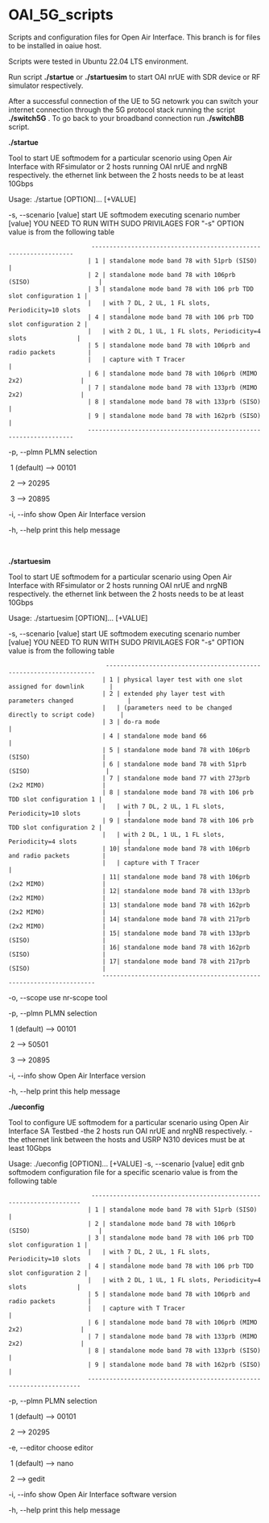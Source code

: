 # OAI_5G_scripts
Scripts and configuration files for Open Air Interface. This branch is for files to be installed in oaiue host.

Scripts were tested in Ubuntu 22.04 LTS environment.

Run script **./startue** or **./startuesim** to start OAI nrUE with SDR device or RF simulator respectively.

After a successful connection of the UE to 5G netowrk you can switch your internet connection through the 5G protocol stack running the script **./switch5G** . To go back to your broadband connection run **./switchBB** script.

  **./startue**

Tool to start UE softmodem for a particular scenorio using Open Air Interface with RFsimulator
or 2 hosts running OAI nrUE and nrgNB respectively.
the ethernet link between the 2 hosts  needs to be at least 10Gbps 

Usage:  ./startue [OPTION]... [+VALUE] 

  -s, --scenario [value]   start UE softmodem executing scenario number [value]
                           YOU NEED TO RUN WITH SUDO PRIVILAGES FOR "-s" OPTION
                           value is from the following table
                           
                           -----------------------------------------------------------------
                          | 1 | standalone mode band 78 with 51prb (SISO)                     |
                          | 2 | standalone mode band 78 with 106prb  (SISO)                   |
                          | 3 | standalone mode band 78 with 106 prb TDD slot configuration 1 |
                          |   | with 7 DL, 2 UL, 1 FL slots, Periodicity=10 slots             |
                          | 4 | standalone mode band 78 with 106 prb TDD slot configuration 2 |
                          |   | with 2 DL, 1 UL, 1 FL slots, Periodicity=4 slots              |
                          | 5 | standalone mode band 78 with 106prb and radio packets         |
                          |   | capture with T Tracer                                         |
                          | 6 | standalone mode band 78 with 106prb (MIMO 2x2)                |
                          | 7 | standalone mode band 78 with 133prb (MIMO 2x2)                |
                          | 8 | standalone mode band 78 with 133prb (SISO)                    |
                          | 9 | standalone mode band 78 with 162prb (SISO)                    |
                          ------------------------------------------------------------------

-p, --plmn               PLMN selection

​                                1 (default) --> 00101

​                                2                 --> 20295

​                                3                 --> 20895  

 -i, --info               show Open Air Interface version



  -h, --help               print this help message



​                           

  **./startuesim**

Tool to start UE softmodem for a particular scenario using Open Air Interface with RFsimulator
or 2 hosts running OAI nrUE and nrgNB respectively.
the ethernet link between the 2 hosts  needs to be at least 10Gbps 

Usage:  ./startuesim [OPTION]... [+VALUE] 

  -s, --scenario [value]   start UE softmodem executing scenario number [value]
                           YOU NEED TO RUN WITH SUDO PRIVILAGES FOR "-s" OPTION
                           value is from the following table
                           

                               -------------------------------------------------------------------
                              | 1 | physical layer test with one slot assigned for downlink       |
                              | 2 | extended phy layer test with parameters changed               |
                              |   | (parameters need to be changed directly to script code)       |
                              | 3 | do-ra mode                                                    |
                              | 4 | standalone mode band 66                                       |
                              | 5 | standalone mode band 78 with 106prb (SISO)                    |
                              | 6 | standalone mode band 78 with 51prb (SISO)                     |
                              | 7 | standalone mode band 77 with 273prb (2x2 MIMO)                |
                              | 8 | standalone mode band 78 with 106 prb TDD slot configuration 1 |
                              |   | with 7 DL, 2 UL, 1 FL slots, Periodicity=10 slots             |
                              | 9 | standalone mode band 78 with 106 prb TDD slot configuration 2 |
                              |   | with 2 DL, 1 UL, 1 FL slots, Periodicity=4 slots              |
                              | 10| standalone mode band 78 with 106prb and radio packets         |
                              |   | capture with T Tracer                                         |
                              | 11| standalone mode band 78 with 106prb (2x2 MIMO)                |
                              | 12| standalone mode band 78 with 133prb (2x2 MIMO)                |
                              | 13| standalone mode band 78 with 162prb (2x2 MIMO)                |
                              | 14| standalone mode band 78 with 217prb (2x2 MIMO)                |
                              | 15| standalone mode band 78 with 133prb (SISO)                    |
                              | 16| standalone mode band 78 with 162prb (SISO)                    |
                              | 17| standalone mode band 78 with 217prb (SISO)                    |
                              --------------------------------------------------------------------

  -o, --scope              use nr-scope tool



  -p, --plmn               PLMN selection



​                                  1 (default) --> 00101

​                                  2                 --> 50501

​                                  3                 -->  20895

 -i, --info               show Open Air Interface version

 -h, --help               print this help message



**./ueconfig**

Tool to configure UE softmodem for a particular scenario using Open Air Interface SA Testbed
-the 2 hosts run OAI nrUE and nrgNB respectively.
-the ethernet link between the hosts and USRP N310 devices must be at least 10Gbps 

Usage:  ./ueconfig [OPTION]... [+VALUE] 
  -s, --scenario [value]   edit gnb softmodem configuration file for a specific scenario
                           value is from the following table

                           -------------------------------------------------------------------
                          | 1 | standalone mode band 78 with 51prb (SISO)                     |
                          | 2 | standalone mode band 78 with 106prb  (SISO)                   |
                          | 3 | standalone mode band 78 with 106 prb TDD slot configuration 1 |
                          |   | with 7 DL, 2 UL, 1 FL slots, Periodicity=10 slots             |
                          | 4 | standalone mode band 78 with 106 prb TDD slot configuration 2 |
                          |   | with 2 DL, 1 UL, 1 FL slots, Periodicity=4 slots              |
                          | 5 | standalone mode band 78 with 106prb and radio packets         |
                          |   | capture with T Tracer                                         |
                          | 6 | standalone mode band 78 with 106prb (MIMO 2x2)                |
                          | 7 | standalone mode band 78 with 133prb (MIMO 2x2)                |
                          | 8 | standalone mode band 78 with 133prb (SISO)                    |
                          | 9 | standalone mode band 78 with 162prb (SISO)                    |
                          --------------------------------------------------------------------



 -p, --plmn               PLMN selection

​                           1 (default) --> 00101

​                           2           --> 20295 

  -e, --editor             choose editor

​                           1 (default) --> nano

​                           2           --> gedit                                                        

  -i, --info               show Open Air Interface software version

  -h, --help               print this help message
